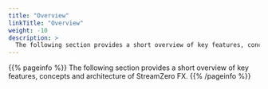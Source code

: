 ```yaml
---
title: "Overview"
linkTitle: "Overview"
weight: -10
description: >
  The following section provides a short overview of key features, concepts and architecture of StreamZero FX.
---
```


{{% pageinfo %}}
The following section provides a short overview of key features, concepts and architecture of StreamZero FX.
{{% /pageinfo %}}

